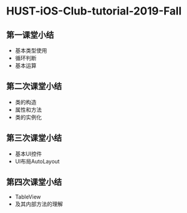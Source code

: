 # HUST-iOS-Club-tutorial-2019-Fall
## 第一课堂小结
- 基本类型使用
- 循环判断
- 基本运算
## 第二次课堂小结
- 类的构造
- 属性和方法
- 类的实例化
## 第三次课堂小结
- 基本UI控件
- UI布局AutoLayout
## 第四次课堂小结
- TableView
- 及其内部方法的理解
